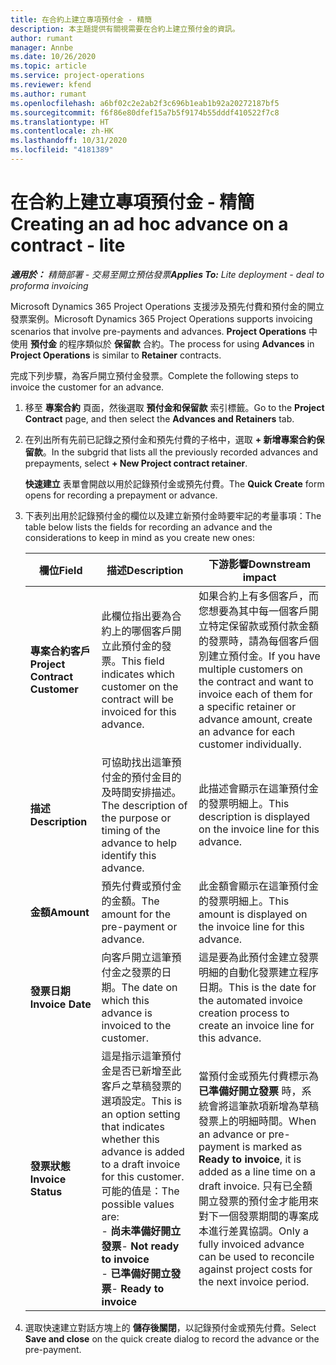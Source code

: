```yaml
---
title: 在合約上建立專項預付金 - 精簡
description: 本主題提供有關視需要在合約上建立預付金的資訊。
author: rumant
manager: Annbe
ms.date: 10/26/2020
ms.topic: article
ms.service: project-operations
ms.reviewer: kfend
ms.author: rumant
ms.openlocfilehash: a6bf02c2e2ab2f3c696b1eab1b92a20272187bf5
ms.sourcegitcommit: f6f86e80dfef15a7b5f9174b55dddf410522f7c8
ms.translationtype: HT
ms.contentlocale: zh-HK
ms.lasthandoff: 10/31/2020
ms.locfileid: "4181389"
---
```

# <a name="creating-an-ad-hoc-advance-on-a-contract---lite"></a><span data-ttu-id="ed28f-103">在合約上建立專項預付金 - 精簡</span><span class="sxs-lookup"><span data-stu-id="ed28f-103">Creating an ad hoc advance on a contract - lite</span></span>

<span data-ttu-id="ed28f-104">_**適用於：** 精簡部署 - 交易至開立預估發票_</span><span class="sxs-lookup"><span data-stu-id="ed28f-104">_**Applies To:** Lite deployment - deal to proforma invoicing_</span></span>

<span data-ttu-id="ed28f-105">Microsoft Dynamics 365 Project Operations 支援涉及預先付費和預付金的開立發票案例。</span><span class="sxs-lookup"><span data-stu-id="ed28f-105">Microsoft Dynamics 365 Project Operations supports invoicing scenarios that involve pre-payments and advances.</span></span> <span data-ttu-id="ed28f-106">**Project Operations** 中使用 **預付金** 的程序類似於 **保留款** 合約。</span><span class="sxs-lookup"><span data-stu-id="ed28f-106">The process for using **Advances** in **Project Operations** is similar to **Retainer** contracts.</span></span> 

<span data-ttu-id="ed28f-107">完成下列步驟，為客戶開立預付金發票。</span><span class="sxs-lookup"><span data-stu-id="ed28f-107">Complete the following steps to invoice the customer for an advance.</span></span>

1. <span data-ttu-id="ed28f-108">移至 **專案合約** 頁面，然後選取 **預付金和保留款** 索引標籤。</span><span class="sxs-lookup"><span data-stu-id="ed28f-108">Go to the **Project Contract** page, and then select the **Advances and Retainers** tab.</span></span>
2. <span data-ttu-id="ed28f-109">在列出所有先前已記錄之預付金和預先付費的子格中，選取 **+ 新增專案合約保留款**。</span><span class="sxs-lookup"><span data-stu-id="ed28f-109">In the subgrid that lists all the previously recorded advances and prepayments, select **+ New Project contract retainer**.</span></span> 

    <span data-ttu-id="ed28f-110">**快速建立** 表單會開啟以用於記錄預付金或預先付費。</span><span class="sxs-lookup"><span data-stu-id="ed28f-110">The **Quick Create** form opens for recording a prepayment or advance.</span></span>
    
3. <span data-ttu-id="ed28f-111">下表列出用於記錄預付金的欄位以及建立新預付金時要牢記的考量事項：</span><span class="sxs-lookup"><span data-stu-id="ed28f-111">The table below lists the fields for recording an advance and the considerations to keep in mind as you create new ones:</span></span>

    | <span data-ttu-id="ed28f-112">欄位</span><span class="sxs-lookup"><span data-stu-id="ed28f-112">Field</span></span> | <span data-ttu-id="ed28f-113">描述</span><span class="sxs-lookup"><span data-stu-id="ed28f-113">Description</span></span> | <span data-ttu-id="ed28f-114">下游影響</span><span class="sxs-lookup"><span data-stu-id="ed28f-114">Downstream impact</span></span> |
    | --- | --- | --- |
    | <span data-ttu-id="ed28f-115">**專案合約客戶**</span><span class="sxs-lookup"><span data-stu-id="ed28f-115">**Project Contract Customer**</span></span> | <span data-ttu-id="ed28f-116">此欄位指出要為合約上的哪個客戶開立此預付金的發票。</span><span class="sxs-lookup"><span data-stu-id="ed28f-116">This field indicates which customer on the contract will be invoiced for this advance.</span></span> | <span data-ttu-id="ed28f-117">如果合約上有多個客戶，而您想要為其中每一個客戶開立特定保留款或預付款金額的發票時，請為每個客戶個別建立預付金。</span><span class="sxs-lookup"><span data-stu-id="ed28f-117">If you have multiple customers on the contract and want to invoice each of them for a specific retainer or advance amount, create an advance for each customer individually.</span></span> |
    | <span data-ttu-id="ed28f-118">**描述**</span><span class="sxs-lookup"><span data-stu-id="ed28f-118">**Description**</span></span> | <span data-ttu-id="ed28f-119">可協助找出這筆預付金的預付金目的及時間安排描述。</span><span class="sxs-lookup"><span data-stu-id="ed28f-119">The description of the purpose or timing of the advance to help identify this advance.</span></span> | <span data-ttu-id="ed28f-120">此描述會顯示在這筆預付金的發票明細上。</span><span class="sxs-lookup"><span data-stu-id="ed28f-120">This description is displayed on the invoice line for this advance.</span></span> |
    | <span data-ttu-id="ed28f-121">**金額**</span><span class="sxs-lookup"><span data-stu-id="ed28f-121">**Amount**</span></span> | <span data-ttu-id="ed28f-122">預先付費或預付金的金額。</span><span class="sxs-lookup"><span data-stu-id="ed28f-122">The amount for the pre-payment or advance.</span></span> | <span data-ttu-id="ed28f-123">此金額會顯示在這筆預付金的發票明細上。</span><span class="sxs-lookup"><span data-stu-id="ed28f-123">This amount is displayed on the invoice line for this advance.</span></span> |
    | <span data-ttu-id="ed28f-124">**發票日期**</span><span class="sxs-lookup"><span data-stu-id="ed28f-124">**Invoice Date**</span></span> | <span data-ttu-id="ed28f-125">向客戶開立這筆預付金之發票的日期。</span><span class="sxs-lookup"><span data-stu-id="ed28f-125">The date on which this advance is invoiced to the customer.</span></span> | <span data-ttu-id="ed28f-126">這是要為此預付金建立發票明細的自動化發票建立程序日期。</span><span class="sxs-lookup"><span data-stu-id="ed28f-126">This is the date for the automated invoice creation process to create an invoice line for this advance.</span></span> |
    | <span data-ttu-id="ed28f-127">**發票狀態**</span><span class="sxs-lookup"><span data-stu-id="ed28f-127">**Invoice Status**</span></span> | <span data-ttu-id="ed28f-128">這是指示這筆預付金是否已新增至此客戶之草稿發票的選項設定。</span><span class="sxs-lookup"><span data-stu-id="ed28f-128">This is an option setting that indicates whether this advance is added to a draft invoice for this customer.</span></span> <span data-ttu-id="ed28f-129">可能的值是：</span><span class="sxs-lookup"><span data-stu-id="ed28f-129">The possible values are:</span></span></br><span data-ttu-id="ed28f-130">- **尚未準備好開立發票**</span><span class="sxs-lookup"><span data-stu-id="ed28f-130">- **Not ready to invoice**</span></span></br><span data-ttu-id="ed28f-131">- **已準備好開立發票**</span><span class="sxs-lookup"><span data-stu-id="ed28f-131">- **Ready to invoice**</span></span> | <span data-ttu-id="ed28f-132">當預付金或預先付費標示為 **已準備好開立發票** 時，系統會將這筆款項新增為草稿發票上的明細時間。</span><span class="sxs-lookup"><span data-stu-id="ed28f-132">When an advance or pre-payment is marked as **Ready to invoice**, it is added as a line time on a draft invoice.</span></span> <span data-ttu-id="ed28f-133">只有已全額開立發票的預付金才能用來對下一個發票期間的專案成本進行差異協調。</span><span class="sxs-lookup"><span data-stu-id="ed28f-133">Only a fully invoiced advance can be used to reconcile against project costs for the next invoice period.</span></span> |

4. <span data-ttu-id="ed28f-134">選取快速建立對話方塊上的 **儲存後關閉**，以記錄預付金或預先付費。</span><span class="sxs-lookup"><span data-stu-id="ed28f-134">Select **Save and close** on the quick create dialog to record the advance or the pre-payment.</span></span>
